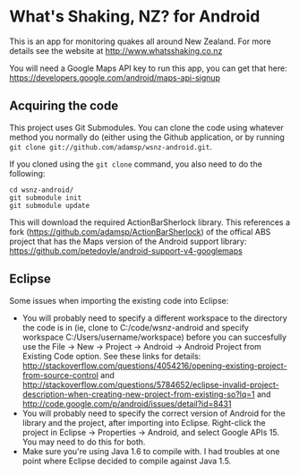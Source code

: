 What's Shaking, NZ? for Android
============
This is an app for monitoring quakes all around New Zealand. For more details see the website at http://www.whatsshaking.co.nz

You will need a Google Maps API key to run this app, you can get that here: https://developers.google.com/android/maps-api-signup

## Acquiring the code

This project uses Git Submodules. You can clone the code using whatever method you normally do (either using the Github application, or by running `git clone git://github.com/adamsp/wsnz-android.git`.

If you cloned using the `git clone` command, you also need to do the following:

```
cd wsnz-android/
git submodule init
git submodule update
```
	
This will download the required ActionBarSherlock library. This references a fork (https://github.com/adamsp/ActionBarSherlock) of the offical ABS project that has the Maps version of the Android support library: https://github.com/petedoyle/android-support-v4-googlemaps

## Eclipse

Some issues when importing the existing code into Eclipse:
- You will probably need to specify a different workspace to the directory the code is in (ie, clone to C:/code/wsnz-android and specify workspace C:/Users/username/workspace) before you can succesfully use the File -> New -> Project -> Android -> Android Project from Existing Code option. See these links for details: http://stackoverflow.com/questions/4054216/opening-existing-project-from-source-control and http://stackoverflow.com/questions/5784652/eclipse-invalid-project-description-when-creating-new-project-from-existing-so?lq=1 and http://code.google.com/p/android/issues/detail?id=8431
- You will probably need to specify the correct version of Android for the library and the project, after importing into Eclipse. Right-click the project in Eclipse -> Properties -> Android, and select Google APIs 15. You may need to do this for both.
- Make sure you're using Java 1.6 to compile with. I had troubles at one point where Eclipse decided to compile against Java 1.5.
